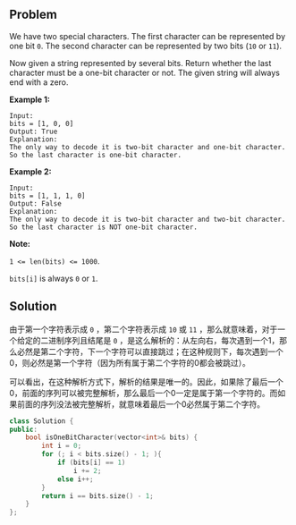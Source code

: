 ## Problem

We have two special characters. The first character can be represented by one bit `0`. The second character can be represented by two bits (`10` or `11`).

Now given a string represented by several bits. Return whether the last character must be a one-bit character or not. The given string will always end with a zero.

**Example 1:**

```
Input: 
bits = [1, 0, 0]
Output: True
Explanation: 
The only way to decode it is two-bit character and one-bit character. So the last character is one-bit character.

```

**Example 2:**

```
Input: 
bits = [1, 1, 1, 0]
Output: False
Explanation: 
The only way to decode it is two-bit character and two-bit character. So the last character is NOT one-bit character.

```

**Note:**

`1 <= len(bits) <= 1000`.

`bits[i]` is always `0` or `1`.



## Solution

由于第一个字符表示成 `0` ，第二个字符表示成 `10` 或 `11` ，那么就意味着，对于一个给定的二进制序列且结尾是 `0` ，是这么解析的：从左向右，每次遇到一个1，那么必然是第二个字符，下一个字符可以直接跳过；在这种规则下，每次遇到一个0，则必然是第一个字符（因为所有属于第二个字符的0都会被跳过）。

可以看出，在这种解析方式下，解析的结果是唯一的。因此，如果除了最后一个0，前面的序列可以被完整解析，那么最后一个0一定是属于第一个字符的。而如果前面的序列没法被完整解析，就意味着最后一个0必然属于第二个字符。

```c++
class Solution {
public:
    bool isOneBitCharacter(vector<int>& bits) {
        int i = 0;
        for (; i < bits.size() - 1; ){
            if (bits[i] == 1) 
                i += 2;
            else i++;
        }
        return i == bits.size() - 1;
    }
};
```

